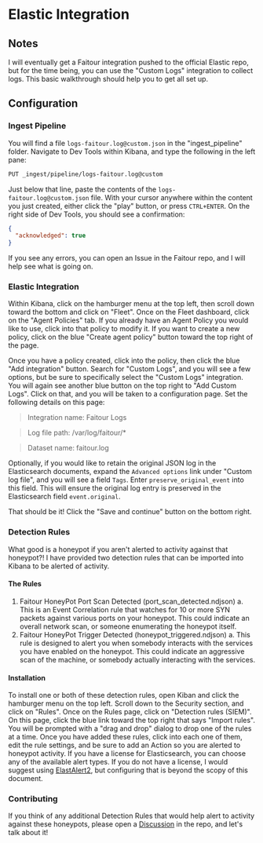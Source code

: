 # Elastic Integration

## Notes

I will eventually get a Faitour integration pushed to the official Elastic repo, but for the time being, you can use the "Custom Logs" integration to collect logs. This basic walkthrough should help you to get all set up.

## Configuration

### Ingest Pipeline

You will find a file `logs-faitour.log@custom.json` in the "ingest_pipeline" folder. Navigate to Dev Tools within Kibana, and type the following in the left pane:

```bash
PUT _ingest/pipeline/logs-faitour.log@custom
```

Just below that line, paste the contents of the `logs-faitour.log@custom.json` file. With your cursor anywhere within the content you just created, either click the "play" button, or press `CTRL+ENTER`. On the right side of Dev Tools, you should see a confirmation:

```json
{
  "acknowledged": true
}
```

If you see any errors, you can open an Issue in the Faitour repo, and I will help see what is going on. 

### Elastic Integration

Within Kibana, click on the hamburger menu at the top left, then scroll down toward the bottom and click on "Fleet". Once on the Fleet dashboard, click on the "Agent Policies" tab. If you already have an Agent Policy you would like to use, click into that policy to modify it. If you want to create a new policy, click on the blue "Create agent policy" button toward the top right of the page. 

Once you have a policy created, click into the policy, then click the blue "Add integration" button. Search for "Custom Logs", and you will see a few options, but be sure to specifically select the "Custom Logs" integration. You will again see another blue button on the top right to "Add Custom Logs". Click on that, and you will be taken to a configuration page. Set the following details on this page:

> Integration name: Faitour Logs

> Log file path: /var/log/faitour/*

> Dataset name: faitour.log

Optionally, if you would like to retain the original JSON log in the Elasticsearch documents, expand the `Advanced options` link under "Custom log file", and you will see a field `Tags`. Enter `preserve_original_event` into this field. This will ensure the original log entry is preserved in the Elasticsearch field `event.original`.

That should be it! Click the "Save and continue" button on the bottom right. 

### Detection Rules

What good is a honeypot if you aren't alerted to activity against that honeypot?! I have provided two detection rules that can be imported into Kibana to be alerted of activity.

#### The Rules

1. Faitour HoneyPot Port Scan Detected (port_scan_detected.ndjson)
  a. This is an Event Correlation rule that watches for 10 or more SYN packets against various ports on your honeypot. This could indicate an overall network scan, or someone enumerating the honeypot itself. 
2. Faitour HoneyPot Trigger Detected (honeypot_triggered.ndjson)
  a. This rule is designed to alert you when somebody interacts with the services you have enabled on the honeypot. This could indicate an aggressive scan of the machine, or somebody actually interacting with the services.

#### Installation

To install one or both of these detection rules, open Kiban and click the hamburger menu on the top left. Scroll down to the Security section, and click on "Rules". Once on the Rules page, click on "Detection rules (SIEM)". On this page, click the blue link toward the top right that says "Import rules". You will be prompted with a "drag and drop" dialog to drop one of the rules at a time. Once you have added these rules, click into each one of them, edit the rule settings, and be sure to add an Action so you are alerted to honeypot activity. If you have a license for Elasticsearch, you can choose any of the available alert types. If you do not have a license, I would suggest using [ElastAlert2](https://github.com/jertel/elastalert2), but configuring that is beyond the scopy of this document.

### Contributing

If you think of any additional Detection Rules that would help alert to activity against these honeypots, please open a [Discussion](../../discussions) in the repo, and let's talk about it!
